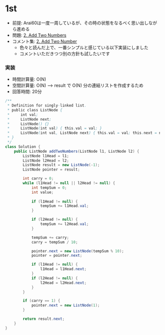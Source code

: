 # 1st
- 前提: Arai60は一度一周しているが、その時の状態をなるべく思い出しながら進める
- 問題: [2. Add Two Numbers](https://leetcode.com/problems/add-two-numbers/description/)
- コメント集: [2. Add Two Number](https://docs.google.com/document/d/11HV35ADPo9QxJOpJQ24FcZvtvioli770WWdZZDaLOfg/edit?tab=t.0#heading=h.lxzt19oefrb8)
  - 色々と読んだ上で、一番シンプルと感じている以下実装にしました
  - コメントいただきつつ別の方針も試したいです

### 実装
- 時間計算量: O(N)
- 空間計算量: O(N) --> result で O(N) 分の連結リストを作成するため
- 回答時間: 20分
```java
/**
 * Definition for singly-linked list.
 * public class ListNode {
 *     int val;
 *     ListNode next;
 *     ListNode() {}
 *     ListNode(int val) { this.val = val; }
 *     ListNode(int val, ListNode next) { this.val = val; this.next = next; }
 * }
 */
class Solution {
    public ListNode addTwoNumbers(ListNode l1, ListNode l2) {
        ListNode l1Head = l1;
        ListNode l2Head = l2;
        ListNode result = new ListNode(-1);
        ListNode pointer = result;

        int carry = 0;
        while (l1Head != null || l2Head != null) {
            int tempSum = 0;
            int value;
            
            if (l1Head != null) {
                tempSum += l1Head.val;
            }

            if (l2Head != null) {
                tempSum += l2Head.val;
            }

            tempSum += carry;
            carry = tempSum / 10;

            pointer.next = new ListNode(tempSum % 10);
            pointer = pointer.next;

            if (l1Head != null) {
                l1Head = l1Head.next;
            }
            if (l2Head != null) {
                l2Head = l2Head.next;
            }
        }

        if (carry == 1) {
            pointer.next = new ListNode(1);
        }

        return result.next;
    }
}
```